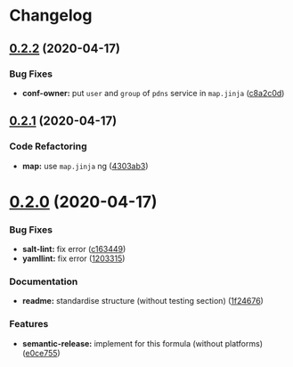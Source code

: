 # Changelog

## [0.2.2](https://github.com/saltstack-formulas/powerdns-formula/compare/v0.2.1...v0.2.2) (2020-04-17)


### Bug Fixes

* **conf-owner:** put `user` and `group` of `pdns` service in `map.jinja` ([c8a2c0d](https://github.com/saltstack-formulas/powerdns-formula/commit/c8a2c0d1219342e0d92bab3732db0b4b6222b607))

## [0.2.1](https://github.com/saltstack-formulas/powerdns-formula/compare/v0.2.0...v0.2.1) (2020-04-17)


### Code Refactoring

* **map:** use `map.jinja` ng ([4303ab3](https://github.com/saltstack-formulas/powerdns-formula/commit/4303ab30f9bd0fca521dd0d476cc5ac6150fcd71))

# [0.2.0](https://github.com/saltstack-formulas/powerdns-formula/compare/v0.1.0...v0.2.0) (2020-04-17)


### Bug Fixes

* **salt-lint:** fix error ([c163449](https://github.com/saltstack-formulas/powerdns-formula/commit/c1634497f5f9de86824a4db60474e5bea43429c2))
* **yamllint:** fix error ([1203315](https://github.com/saltstack-formulas/powerdns-formula/commit/12033155a82105e022bf06f34cdd4688a61abdd3))


### Documentation

* **readme:** standardise structure (without testing section) ([1f24676](https://github.com/saltstack-formulas/powerdns-formula/commit/1f2467627ced5f414cbadbad9c279d74d38772b6))


### Features

* **semantic-release:** implement for this formula (without platforms) ([e0ce755](https://github.com/saltstack-formulas/powerdns-formula/commit/e0ce7550aa98b11470746a36e508658ff7ceec2b))
